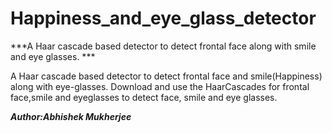 # Happiness_and_eye_glass_detector

***A Haar cascade based detector to detect frontal face along with smile and eye glasses. ***

A Haar cascade based detector to detect frontal face and smile(Happiness) along with eye-glasses. 
Download and use the HaarCascades for frontal face,smile and eyeglasses to detect face, smile and
eye glasses. 

***Author:Abhishek Mukherjee***
